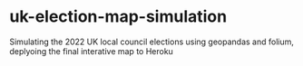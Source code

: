 # uk-election-map-simulation
Simulating the 2022 UK local council elections using geopandas and folium, deplyoing the final interative map to Heroku
